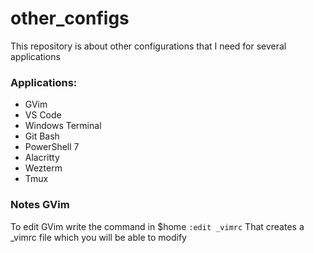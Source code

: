 # other_configs

This repository is about other configurations that I need for several applications 

### Applications:

- GVim
- VS Code
- Windows Terminal 
- Git Bash
- PowerShell 7
- Alacritty
- Wezterm
- Tmux

### Notes GVim

To edit GVim write the command in $home
`:edit _vimrc`
That creates a _vimrc file which you will be able to modify

